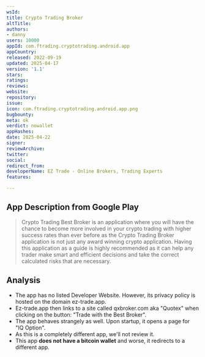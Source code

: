 ```yaml
---
wsId: 
title: Crypto Trading Broker
altTitle: 
authors:
- danny
users: 10000
appId: com.ftrading.cryptotrading.android.app
appCountry: 
released: 2022-09-19
updated: 2025-04-17
version: '1.1'
stars: 
ratings: 
reviews: 
website: 
repository: 
issue: 
icon: com.ftrading.cryptotrading.android.app.png
bugbounty: 
meta: ok
verdict: nowallet
appHashes: 
date: 2025-04-22
signer: 
reviewArchive: 
twitter: 
social: 
redirect_from: 
developerName: EZ Trade - Online Brokers, Trading Experts
features: 

---
```


## App Description from Google Play

> Crypto Trading Best Broker is an application where you will have the chance to become more involved in your crypto trading with higher success rates than ever before as the Crypto Trading Broker application is not just any award winning crypto application. Having this application as a guide is highly recommended as it can help any trader make smart and efficient decisions and take the correct calculated risks that are necessary.

## Analysis

- The app has no listed Developer Website. However, its privacy policy is hosted on the domain ez-trade.app.
- Ez-trade.app then links to a site called qxbroker.com aka "Quotex" when clicking on the button: "Trade with the Best Broker".
- The app behaves strangely as well. Upon startup, it opens a page for "IQ Option".  
- As this is a completely different app, we'll not review it.
- This app **does not have a bitcoin wallet** and worse, it redirects to a different app.
